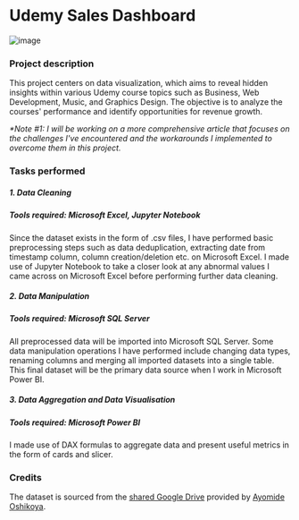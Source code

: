 # Udemy Sales Dashboard
![image](https://github.com/Rie-Loe/udemy-sales-dashboard/assets/84235495/c1079368-2af1-444d-b8ee-9dfd351eab40)

### Project description
This project centers on data visualization, which aims to reveal hidden insights within various Udemy course topics such as Business, Web Development, Music, and Graphics Design. The objective is to analyze the courses' performance and identify opportunities for revenue growth. 

_*Note #1: I will be working on a more comprehensive article that focuses on the challenges I've encountered and the workarounds I implemented to overcome them in this project._

### Tasks performed 
##### 1. Data Cleaning
##### Tools required: Microsoft Excel, Jupyter Notebook
Since the dataset exists in the form of .csv files, I have performed basic preprocessing steps such as data deduplication, extracting date from timestamp column, column creation/deletion etc. on Microsoft Excel. I made use of Jupyter Notebook to take a closer look at any abnormal values I came across on Microsoft Excel before performing further data cleaning. 

##### 2. Data Manipulation
##### Tools required: Microsoft SQL Server
All preprocessed data will be imported into Microsoft SQL Server. Some data manipulation operations I have performed include changing data types, renaming columns and merging all imported datasets into a single table. This final dataset will be the primary data source when I work in Microsoft Power BI.  

##### 3. Data Aggregation and Data Visualisation
##### Tools required: Microsoft Power BI
I made use of DAX formulas to aggregate data and present useful metrics in the form of cards and slicer. 

### Credits
The dataset is sourced from the [shared Google Drive](https://drive.google.com/drive/folders/11XO-3tqFYhkwPzb0O8gUFDi8j67QVLQb) provided by [Ayomide Oshikoya](https://github.com/Turbo300x). 
